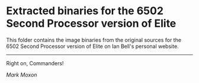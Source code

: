 # Extracted binaries for the 6502 Second Processor version of Elite

This folder contains the image binaries from the original sources for the 6502 Second Processor version of Elite on Ian Bell's personal website.

---

Right on, Commanders!

_Mark Moxon_